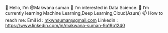  👋 Hello, I’m @Makwana suman
 👀 I’m interested in Data Science.
 🌱 I’m currently learning Machine Learning,Deep Learning,Cloud(Azure)
 📫 How to reach me:
 Emil id : mkwnsuman@gmail.com
 Linkedin : https://www.linkedin.com/in/makwana-suman-9a19b1240
